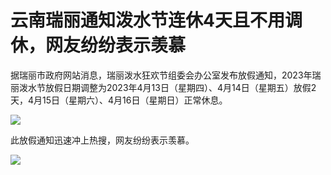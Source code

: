 # 云南瑞丽通知泼水节连休4天且不用调休，网友纷纷表示羡慕

据瑞丽市政府网站消息，瑞丽泼水狂欢节组委会办公室发布放假通知，2023年瑞丽泼水节放假日期调整为2023年4月13日（星期四）、4月14日（星期五）放假2天，4月15日（星期六）、4月16日（星期日）正常休息。

![](https://inews.gtimg.com/om_bt/OsbjY30ZnfkRFRdIV_KCSneePAZWERkfDezxgIMe6qMVMAA/1000)

此放假通知迅速冲上热搜，网友纷纷表示羡慕。

![](https://inews.gtimg.com/om_bt/O6S2B9Kam3eyRKkp0xA5JjNnhM30MBtw7JgbmdUiyovNsAA/1000)

